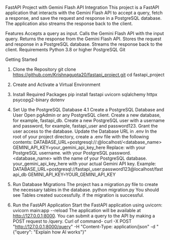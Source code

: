 FastAPI Project with Gemini Flash API Integration
This project is a FastAPI application that interacts with the Gemini Flash API to accept a query, fetch a response, and save the request and response in a PostgreSQL database. The application also streams the response back to the client.

Features
Accepts a query as input.
Calls the Gemini Flash API with the input query.
Returns the response from the Gemini Flash API.
Stores the request and response in a PostgreSQL database.
Streams the response back to the client.
Requirements
Python 3.8 or higher
PostgreSQL
Git

Getting Started
1. Clone the Repository
git clone https://github.com/Krishnagupta20/fastapi_project.git
cd fastapi_project
2. Create and Activate a Virtual Environment
3. Install Required Packages
pip install fastapi uvicorn sqlalchemy httpx psycopg2-binary dotenv

5. Set Up the PostgreSQL Database
4.1 Create a PostgreSQL Database and User
Open pgAdmin or any PostgreSQL client.
Create a new database, for example, fastapi_db.
Create a new PostgreSQL user with a username and password, for example, fastapi_user and password123.
Grant the user access to the database.
Update the Database URL in .env
In the root of your project directory, create a .env file with the following contents:
DATABASE_URL=postgresql://<username>:<password>@localhost/<database_name>
GEMINI_API_KEY=your_gemini_api_key_here
Replace:
<username> with your PostgreSQL username.
<password> with your PostgreSQL password.
<database_name> with the name of your PostgreSQL database.
your_gemini_api_key_here with your actual Gemini API key.
Example:
DATABASE_URL=postgresql://fastapi_user:password123@localhost/fastapi_db
GEMINI_API_KEY=YOUR_GEMINI_API_KEY
5. Run Database Migrations
The project has a migration.py file to create the necessary tables in the database.
python migration.py
You should see Tables created successfully. if the migration is successful.
6. Run the FastAPI Application
Start the FastAPI application using uvicorn:
uvicorn main:app --reload
The application will be available at http://127.0.0.1:8000.
You can submit a query to the API by making a POST request to /query.
Curl of command-
curl -X POST "http://127.0.0.1:8000/query" -H "Content-Type: application/json" -d "{\"query\": \"Explain how AI works\"}"
